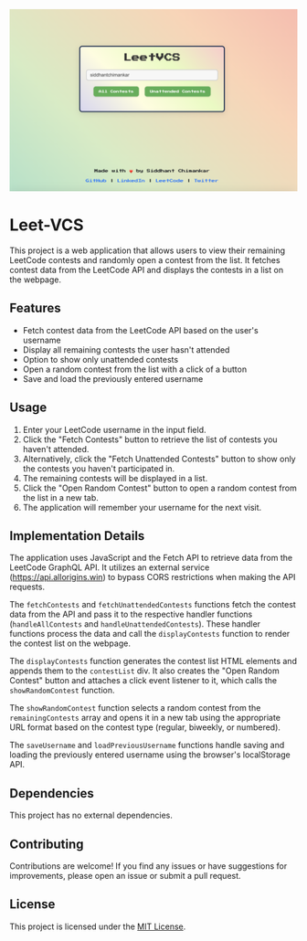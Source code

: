 ![Leet-VCS](a.png)

# Leet-VCS

This project is a web application that allows users to view their remaining LeetCode contests and randomly open a contest from the list. It fetches contest data from the LeetCode API and displays the contests in a list on the webpage.

## Features

- Fetch contest data from the LeetCode API based on the user's username
- Display all remaining contests the user hasn't attended
- Option to show only unattended contests
- Open a random contest from the list with a click of a button
- Save and load the previously entered username

## Usage

1. Enter your LeetCode username in the input field.
2. Click the "Fetch Contests" button to retrieve the list of contests you haven't attended.
3. Alternatively, click the "Fetch Unattended Contests" button to show only the contests you haven't participated in.
4. The remaining contests will be displayed in a list.
5. Click the "Open Random Contest" button to open a random contest from the list in a new tab.
6. The application will remember your username for the next visit.

## Implementation Details

The application uses JavaScript and the Fetch API to retrieve data from the LeetCode GraphQL API. It utilizes an external service (https://api.allorigins.win) to bypass CORS restrictions when making the API requests.

The `fetchContests` and `fetchUnattendedContests` functions fetch the contest data from the API and pass it to the respective handler functions (`handleAllContests` and `handleUnattendedContests`). These handler functions process the data and call the `displayContests` function to render the contest list on the webpage.

The `displayContests` function generates the contest list HTML elements and appends them to the `contestList` div. It also creates the "Open Random Contest" button and attaches a click event listener to it, which calls the `showRandomContest` function.

The `showRandomContest` function selects a random contest from the `remainingContests` array and opens it in a new tab using the appropriate URL format based on the contest type (regular, biweekly, or numbered).

The `saveUsername` and `loadPreviousUsername` functions handle saving and loading the previously entered username using the browser's localStorage API.

## Dependencies

This project has no external dependencies.

## Contributing

Contributions are welcome! If you find any issues or have suggestions for improvements, please open an issue or submit a pull request.

## License

This project is licensed under the [MIT License](LICENSE).
